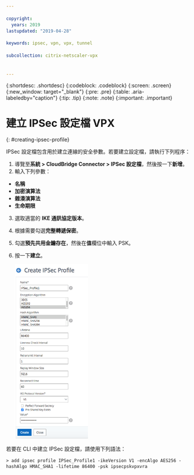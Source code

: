 ```yaml
---

copyright:
  years: 2019
lastupdated: "2019-04-28"

keywords: ipsec, vpn, vpx, tunnel

subcollection: citrix-netscaler-vpx


---
```


{:shortdesc: .shortdesc}
{:codeblock: .codeblock}
{:screen: .screen}
{:new_window: target="_blank"}
{:pre: .pre}
{:table: .aria-labeledby="caption"}
{:tip: .tip}
{:note: .note}
{:important: .important}

# 建立 IPSec 設定檔 VPX
{: #creating-ipsec-profile}

IPSec 設定檔包含用於建立連線的安全參數。若要建立設定檔，請執行下列程序：

1.	導覽至**系統 > CloudBridge Connector > IPSec 設定檔**，然後按一下**新增**。
2.	輸入下列參數：
  *	**名稱**
  *	**加密演算法**
  *	**雜湊演算法**
  *	**生命期限**
3.	選取適當的 **IKE 通訊協定版本**。
4.	根據需要勾選**完整轉遞保密**。
5.	勾選**預先共用金鑰存在**，然後在**值**欄位中輸入 PSK。
6.	按一下**建立**。

    <img src="images/ipsecCreateProfile.png" alt="圖片" style="width: 200px;"/>

若要在 CLI 中建立 IPSec 設定檔，請使用下列語法：
  
  ```
  > add ipsec profile IPSec_Profile1 -ikeVersion V1 -encAlgo AES256 -hashAlgo HMAC_SHA1 -lifetime 86400 -psk ipsecpskvpxvra
  
  ```
